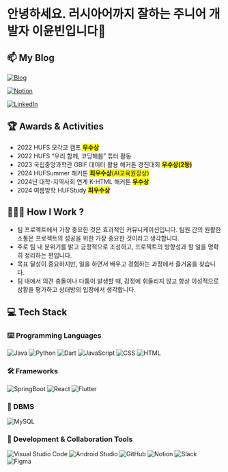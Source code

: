 # 안녕하세요. 러시아어까지 잘하는 주니어 개발자 이윤빈입니다👋
## 📫 My Blog
[![Blog](https://img.shields.io/badge/Blog-kanado2000.tistory.com-orange?style=flat-square&logo=blogger&logoColor=white)](https://kanado2000.tistory.com/)

[![Notion](https://img.shields.io/badge/Portfolio-Portfolio-black?style=flat-square&logo=notion&logoColor=white)](https://sedate-interest-f7d.notion.site/Back-End-Developer-692d095141af46f4b1a78661bb3bdc23)

[![LinkedIn](https://img.shields.io/badge/LinkedIn-YunBeen-blue?style=flat-square&logo=linkedin&logoColor=white)](https://www.linkedin.com/in/%EC%9C%A4%EB%B9%88-%EC%9D%B4-23a283324/)

## 🏆 Awards & Activities
- 2022 HUFS 모각코 캠프 <span style="background-color: #FFFF00">**우수상**</span>
- 2022 HUFS “우리 함께, 코딩해봄” 튜터 활동 
- 2023 국립중앙과학관 GBIF 데이터 활용 해커톤 경진대회 <span style="background-color: #FFFF00">**우수상(2등)**</span>    
- 2024 HUFSummer 해커톤 <span style="background-color: #FFFF00">**최우수상**(AI교육원장상)</span>   
- 2024년 대학-지역사회 연계 K-HTML 해커톤 <span style="background-color: #FFFF00">**우수상**</span>
- 2024 여름방학 HUFStudy <span style="background-color: #FFFF00">**최우수상**</span>

## 🧑🏻‍💻 How I Work ?
- 팀 프로젝트에서 가장 중요한 것은 효과적인 커뮤니케이션입니다. 팀원 간의 원활한 소통은 프로젝트의 성공을 위한 가장 중요한 것이라고 생각합니다.
- 주로 팀 내 분위기를 밝고 긍정적으로 조성하고, 프로젝트의 방향성과 할 일을 명확히 정리하는 편입니다.
- 목표 달성이 중요하지만, 일을 하면서 배우고 경험하는 과정에서 즐거움을 찾습니다.
- 팀 내에서 의견 충돌이나 다툼이 발생할 때, 감정에 휘둘리지 않고 항상 이성적으로 상황을 평가하고 상대방의 입장에서 생각합니다.

## 💻 Tech Stack

### ⌨️ Programming Languages
<p align="left">
  <img src="https://img.shields.io/badge/-Java-007396?style=flat-square&logo=java&logoColor=white" alt="Java"/>
  <img src="https://img.shields.io/badge/-Python-3776AB?style=flat-square&logo=python&logoColor=white" alt="Python"/>
  <img src="https://img.shields.io/badge/-Dart-0175C2?style=flat-square&logo=dart&logoColor=white" alt="Dart"/>
  <img src="https://img.shields.io/badge/-JavaScript-F7DF1E?style=flat-square&logo=javascript&logoColor=black" alt="JavaScript"/>
  <img src="https://img.shields.io/badge/-CSS-1572B6?style=flat-square&logo=css3&logoColor=white" alt="CSS"/>
  <img src="https://img.shields.io/badge/-HTML-E34F26?style=flat-square&logo=html5&logoColor=white" alt="HTML"/>
</p>

### 🛠️ Frameworks
<p align="left">
  <img src="https://img.shields.io/badge/-SpringBoot-6DB33F?style=flat-square&logo=spring&logoColor=white" alt="SpringBoot"/>
  <img src="https://img.shields.io/badge/-React-61DAFB?style=flat-square&logo=react&logoColor=black" alt="React"/>
  <img src="https://img.shields.io/badge/-Flutter-02569B?style=flat-square&logo=flutter&logoColor=white" alt="Flutter"/>
</p>

### 💾 DBMS
<p align="left">
  <img src="https://img.shields.io/badge/-MySQL-4479A1?style=flat-square&logo=mysql&logoColor=white" alt="MySQL"/>
</p>

### 🤝 Development & Collaboration Tools
<p align="left">
  <img src="https://img.shields.io/badge/-Visual_Studio_Code-007ACC?style=flat-square&logo=visual-studio-code&logoColor=white" alt="Visual Studio Code"/>
  <img src="https://img.shields.io/badge/-Android_Studio-3DDC84?style=flat-square&logo=android-studio&logoColor=white" alt="Android Studio"/>
  <img src="https://img.shields.io/badge/-GitHub-181717?style=flat-square&logo=github&logoColor=white" alt="GitHub"/>
  <img src="https://img.shields.io/badge/-Notion-000000?style=flat-square&logo=notion&logoColor=white" alt="Notion"/>
  <img src="https://img.shields.io/badge/-Slack-4A154B?style=flat-square&logo=slack&logoColor=white" alt="Slack"/>
  <img src="https://img.shields.io/badge/-Figma-F24E1E?style=flat-square&logo=figma&logoColor=white" alt="Figma"/>
</p>
